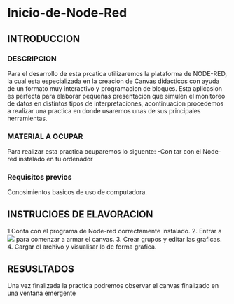 # Inicio-de-Node-Red
## INTRODUCCION
### DESCRIPCION 
Para el desarrollo de esta prcatica utilizaremos la plataforma de NODE-RED, la cual esta especializada en la creacion de Canvas didacticos con ayuda de un formato muy interactivo y programacion de bloques.  Esta aplicasion es perfecta para elaborar pequeñas presentacion que simulen el monitoreo de datos en distintos tipos de interpretaciones, acontinuacion procedemos a realizar una practica en donde usaremos unas de sus principales herramientas.
### MATERIAL A OCUPAR
Para realizar esta practica ocuparemos lo siguente:
-Con tar con el Node-red instalado en tu ordenador
### Requisitos previos
Conosimientos basicos de uso de computadora.
## INSTRUCIOES DE ELAVORACION 
1.Conta con el programa de Node-red correctamente instalado.
2. Entrar a ![](http://localhost:1880)  para  comenzar a armar el canvas.
3.  Crear grupos y editar las graficas.
4. Cargar el archivo y visualisar lo de forma grafica.
## RESUSLTADOS
Una vez finalizada la practica podremos observar el canvas finalizado en una ventana emergente
